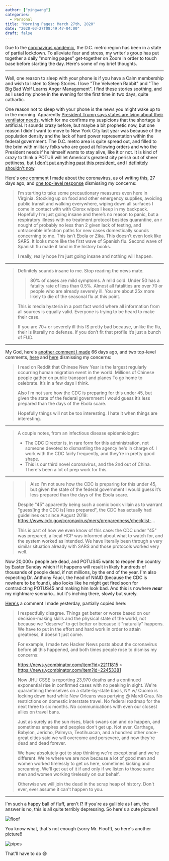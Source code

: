 ```yaml
---
author: ["yingwang"]
categories:
  - Personal
title: "Morning Pages: March 27th, 2020"
date: "2020-03-27T08:49:47-04:00"
draft: false
---
```


Due to the [coronavirus
pandemic](https://en.wikipedia.org/wiki/2019-20_coronavirus_pandemic), the D.C.
metro region has been in a state of partial lockdown. To alleviate fear and
stress, my writer's group has put together a daily "morning pages" get-together
on Zoom in order to touch base before starting the day. Here's some of my brief
thoughts.

---

Well, one reason to sleep with your phone is if you have a Calm membership and
wish to listen to Sleep Stories. I love "The Velveteen Rabbit" and "The Big Bad
Wolf Learns Anger Management". I find these stories soothing, and as I used my
phone in the evening for the first time in two days, quite cathartic.

One reason not to sleep with your phone is the news you might wake up to in the
morning. Apparently [President Trump says states are lying about their
ventilator
needs](https://www.newsweek.com/trump-claims-us-states-dont-need-amount-ventilators-theyre-asking-i-dont-believe-you-need-1494599),
which for me confirms my suspicions that the shortage is artificial. It sounds
crazy before, but maybe a bit prophetic now, but one reason I didn't want to
move to New York City last year was because of the population density and the
lack of hard power representation within the federal government. The D.C. metro
area is quite spread out, and filled to the brim with military folks who are
good at following orders and who the President needs if he himself wants to stay
alive, like it or not. It is kind of crazy to think a POTUS will let America's
greatest city perish out of sheer pettiness, but [I don't put anything past this
president](https://www.vanityfair.com/news/2019/10/bill-taylor-testimony-ukraine-quid-pro-quo),
and I [definitely shouldn't
now](https://www.bloomberg.com/news/articles/2020-03-19/trump-told-governors-to-buy-own-virus-supplies-then-outbid-them).

Here's [one comment](https://news.ycombinator.com/item?id=22453381) I made about
the coronavirus, as of writing this, 27 days ago, and [one top-level
response](https://news.ycombinator.com/item?id=22453530) dismissing my concerns:

> I’m starting to take some precautionary measures even here in Virginia.
> Stocking up on food and other emergency supplies, avoiding public transit
> and walking everywhere, wiping down all surfaces I come in contact with with
> Clorox wipes I keep in my backpack. Hopefully I’m just going insane and
> there’s no reason to panic, but a respiratory illness with no treatment
> protocol besides quarantine, an r nought of probably no less than 2 given
> lack of testing, and untraceable infection paths for new cases domestically
> sounds concerning to me. This isn’t Ebola or Zika. This doesn’t even look
> like SARS. It looks more like the first wave of Spanish flu. Second wave of
> Spanish flu made it land in the history books.
>
> I really, really hope I’m just going insane and nothing will happen.

---

> Definitely sounds insane to me. Stop reading the news mate.
>
> > 80% of cases are mild symptoms. A mild cold. Under 50 has a fatality rate of
> > less than 0.5%. Almost all fatalities are over 70 or people who are already
> > severely ill. You are about 25x more likely to die of the seasonal flu at
> > this point.
>
> This is media hysteria in a post fact world where all information from all
> sources is equally valid. Everyone is trying to be heard to make their case.
>
> If you are 70+ or severely ill this IS pretty bad because, unlike the flu,
> their is literally no defense. If you don’t fit that profile it’s just a
> bunch of FUD.

---

My God, here's [another comment I
made](https://news.ycombinator.com/item?id=22111815) 66 days ago, and two
top-level comments, [here](https://news.ycombinator.com/item?id=22113628) and
[here](https://news.ycombinator.com/item?id=22112475) dismissing my concerns:

> I read on Reddit that Chinese New Year is the largest regularly occurring
> human migration event in the world. Millions of Chinese people gather on
> public transport and planes To go home to celebrate. It’s in a few days I
> think.
>
> Also I’m not sure how the CDC is preparing for this under 45, but given the
> state of the federal government I would guess it’s less prepared than the
> days of the Ebola scare.
>
> Hopefully things will not be too interesting. I hate it when things are
> interesting.

---

> A couple notes, from an infectious disease epidemiologist:
>
> - The CDC Director is, in rare form for this administration, not someone
>   devoted to dismantling the agency he's in charge of. I work with the CDC
>   fairly frequently, and they're in pretty good shape.
> - This is our third novel coronavirus, and the 2nd out of China. There's been
>   a lot of prep work for this.

---

> > Also I’m not sure how the CDC is preparing for this under 45, but given the
> > state of the federal government I would guess it’s less prepared than the
> > days of the Ebola scare.
>
> Despite "45" apparently being such a comic book villain as to warrant
> "guess[ing the CDC is] less prepared", the CDC has actually had guidelines
> out since August 2019:
> https://www.cdc.gov/coronavirus/mers/preparedness/checklist-...
>
> This is part of how we even know of this case: the CDC under "45" was
> prepared, a local HCP was informed about what to watch for, and the system
> worked as intended. We have literally been through a very similar situation
> already with SARS and those protocols worked very well.

Now 20,000+ people are dead, and POTUS45 wants to reopen the country by Easter
Sunday which if it happens will result in likely hundreds of thousands of people
dead, if not millions, by the end of the year. I'm also expecting Dr. Anthony
Fauci, the head of NIAID (because the CDC is nowhere to be found), also looks
like he might get fired soon for contradicting POTUS45 and making him look bad.
And this is nowhere **_near_** my nightmare scenario...but it's inching there,
slowly but surely.

[Here's](https://news.ycombinator.com/item?id=22699560) a comment I made
yesterday, partially copied here:

> I respectfully disagree. Things get better or worse based on our
> decision-making skills and the physical state of the world, not because we
> "deserve" to get better or because it "naturally" happens. We have to put in
> the effort and hard work in order to attain greatness, it doesn't just come.
>
> For example, I made two Hacker News posts about the coronavirus before all
> this happened, and both times people rose to dismiss my concerns:
>
> https://news.ycombinator.com/item?id=22111815 > https://news.ycombinator.com/item?id=22453381
>
> Now JHU CSSE is reporting 23,970 deaths and a continued exponential rise in
> confirmed cases with no peaking in sight. We're quarantining themselves on a
> state-by-state basis, NY w/ Cuomo is locking down hard while New Orleans was
> partying @ Mardi Gras. No restrictions on domestic interstate travel. No
> federal roadmap for the next three to six months. No communications with
> even our closest allies on travel bans.
>
> Just as surely as the sun rises, black swans can and do happen, and
> sometimes empires and peoples don't get up. Not ever. Carthage, Babylon,
> Jericho, Palmyra, Teotihuacan, and a hundred other once-great cities said we
> will overcome and persevere, and now they're dead and dead forever.
>
> We have absolutely got to stop thinking we're exceptional and we're
> different. We're where we are now because a lot of good men and women worked
> tirelessly to get us here, sometimes kicking and screaming. We'll get out of
> it if and only if we listen to those same men and women working tirelessly
> on our behalf.
>
> Otherwise we will join the dead in the scrap heap of history. Don't ever,
> ever assume it can't happen to you.

---

I'm such a happy ball of fluff, aren't I? If you're as gullible as I am, the
answer is no, this is all quite terribly depressing. So here's a cute picture!!

![floof](/img/posts/2020/03/27/morning_pages_2.jpg)

You know what, that's not enough (sorry Mr. Floof!), so here's another picture!!

![pipes](/img/posts/2020/03/27/morning_pages.jpg)

That'll have to do :smile:
